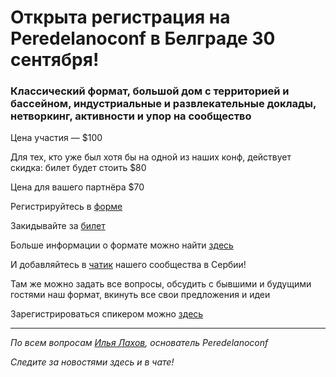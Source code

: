 # Открыта регистрация на **Peredelanoconf** в Белграде 30 сентября! 

### Классический формат, большой дом с территорией и бассейном, индустриальные и развлекательные доклады, нетворкинг, активности и упор на сообщество

Цена участия — $100

Для тех, кто уже был хотя бы на одной из наших конф, действует скидка: билет будет стоить $80

Цена для вашего партнёра $70

Регистрируйтесь в [форме](https://docs.google.com/forms/d/1yBN7E1zHo4quViwgNPrI8nXGSXbX41e3lZ16Mp15MWo)

Закидывайте за [билет](/./guides/how-to-pay.md)

Больше информации о формате можно найти [здесь](/./confs/standard.md)

И добавляйтесь в [чатик]( https://t.me/peredelanoconfbelgrade) нашего сообщества в Сербии! 

Там же можно задать все вопросы, обсудить с бывшими и будущими гостями наш формат, вкинуть все свои предложения и идеи

Зарегистрироваться спикером можно [здесь](/./guides/tech-speech.md)

---

_По всем вопросам [Илья Лахов](https://t.me/ilakhov), основатель Peredelanoconf_

_Следите за новостями здесь и в чате!_
